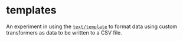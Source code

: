 # templates

An experiment in using the [`text/template`](https://golang.org/pkg/text/template/) 
to format data using custom transformers as data to be written to a CSV file.
